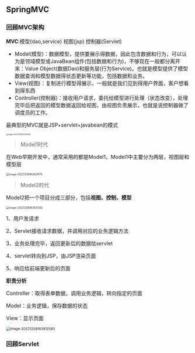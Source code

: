 ## SpringMVC

### 回顾MVC架构

**MVC**:模型(dao,service) 视图(jsp) 控制器(Servlet)

+ Model(模型)：数据模型，提供要展示得数据，因此包含数据和行为，可以认为是领域模型或JavaBean组件(包括数据和行为)，不够现在一般都分离开来：Value Object(数据Dao)和服务层(行为Service)。也就是模型提供了模型数据查询和模型数据得状态更新等功能，包括数据和业务。
+ View(视图)：复制进行模型得展示，一般就是我们见到得用户界面，客户想看到得东西
+ Controller(控制器)：接收用户请求，委托给模型进行处理（状态改变），处理完毕后把返回的模型数据返回给视图，由视图负责展示，也就是说控制器做了调度员的工作。

最典型的MVC就是JSP+servlet+javabean的模式

<img src="C:\Users\LeeB\AppData\Roaming\Typora\typora-user-images\image-20221208162009068.png" alt="image-20221208162009068" style="zoom: 33%;" />

> Model1时代

在Web早期开发中，通常采用的都是Model1，Model1中主要分为两层，视图层和模型层

<img src="C:\Users\LeeB\AppData\Roaming\Typora\typora-user-images\image-20221208162629175.png" alt="image-20221208162629175" style="zoom:50%;" />

> Model2时代

Model2把一个项目分成三部分，包括**视图、控制、模型**

<img src="C:\Users\LeeB\AppData\Roaming\Typora\typora-user-images\image-20221208163431382.png" alt="image-20221208163431382" style="zoom:50%;" />

1、用户发请求

2、Servlet接收请求数据，并调用对应的业务逻辑方法

3、业务处理完毕，返回更新后的数据给servlet

4、servlet转向到JSP，由JSP渲染页面

5、响应给前端更新后的页面

**职责分析**

Controller：取得表单数据，调用业务逻辑，转向指定的页面

Model：业务逻辑，保存数据的状态

View：显示页面

<img src="C:\Users\LeeB\AppData\Roaming\Typora\typora-user-images\image-20221208163812580.png" alt="image-20221208163812580" style="zoom: 67%;" />

### 回顾Servlet

